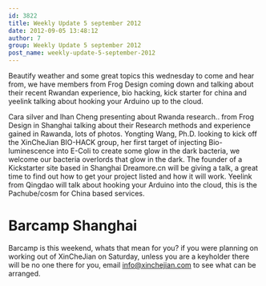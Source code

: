 ```yaml
---
id: 3822
title: Weekly Update 5 september 2012
date: 2012-09-05 13:48:12
author: 7
group: Weekly Update 5 september 2012
post_name: weekly-update-5-september-2012
---
```


Beautify weather and some great topics this wednesday to come and hear from, we have members from Frog Design coming down and talking about their recent Rwandan experience, bio hacking, kick starter for china and yeelink talking about hooking your Arduino up to the cloud.

Cara silver and Ihan Cheng presenting about Rwanda research.. from Frog Design in Shanghai talking about their Research methods and experience gained in Rawanda, lots of photos. Yongting Wang, Ph.D. looking to kick off the XinCheJian BIO-HACK group, her first target of injecting Bio-luminescence into E-Coli to create some glow in the dark bacteria, we welcome our bacteria overlords that glow in the dark. The founder of a Kickstarter site based in Shanghai Dreamore.cn will be giving a talk, a great time to find out how to get your project listed and how it will work. Yeelink from Qingdao will talk about hooking your Arduino into the cloud, this is the Pachube/cosm for China based services.

# Barcamp Shanghai

Barcamp is this weekend, whats that mean for you? if you were planning on working out of XinCheJian on Saturday, unless you are a keyholder there will be no one there for you, email info@xinchejian.com to see what can be arranged.